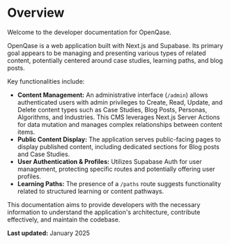 # Overview

Welcome to the developer documentation for OpenQase.

OpenQase is a web application built with Next.js and Supabase. Its primary goal appears to be managing and presenting various types of related content, potentially centered around case studies, learning paths, and blog posts.

Key functionalities include:

*   **Content Management:** An administrative interface (`/admin`) allows authenticated users with admin privileges to Create, Read, Update, and Delete content types such as Case Studies, Blog Posts, Personas, Algorithms, and Industries. This CMS leverages Next.js Server Actions for data mutation and manages complex relationships between content items.
*   **Public Content Display:** The application serves public-facing pages to display published content, including dedicated sections for Blog posts and Case Studies.
*   **User Authentication & Profiles:** Utilizes Supabase Auth for user management, protecting specific routes and potentially offering user profiles.
*   **Learning Paths:** The presence of a `/paths` route suggests functionality related to structured learning or content pathways.

This documentation aims to provide developers with the necessary information to understand the application's architecture, contribute effectively, and maintain the codebase.

**Last updated:** January 2025 